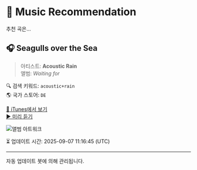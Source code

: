 
# 🎵 Music Recommendation

추천 곡은...

## 🎧 Seagulls over the Sea  
> 아티스트: **Acoustic Rain**  
> 앨범: _Waiting for_  

🔍 검색 키워드: `acoustic+rain`  
🌎 국가 스토어: `DE`

[🔗 iTunes에서 보기](https://music.apple.com/de/album/seagulls-over-the-sea/1491538724?i=1491538739&uo=4)  
[▶️ 미리 듣기](https://audio-ssl.itunes.apple.com/itunes-assets/AudioPreview123/v4/d7/f9/ab/d7f9ab66-5748-6a54-5c58-d89a177513e2/mzaf_17029161591595018744.plus.aac.p.m4a)

![앨범 아트워크](https://is1-ssl.mzstatic.com/image/thumb/Music113/v4/12/98/23/12982303-bd4d-c3ad-0f62-1db1c0508e78/cover.jpg/100x100bb.jpg)

⏳ 업데이트 시간: 2025-09-07 11:16:45 (UTC)

---
자동 업데이트 봇에 의해 관리됩니다.
